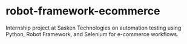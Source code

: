 # robot-framework-ecommerce
Internship project at Sasken Technologies on automation testing using Python, Robot Framework, and Selenium for e-commerce workflows.
